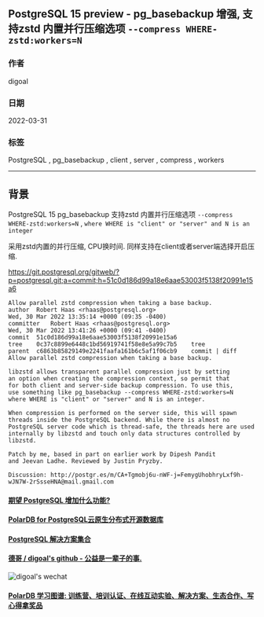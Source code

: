 ## PostgreSQL 15 preview - pg_basebackup 增强, 支持zstd 内置并行压缩选项 `--compress WHERE-zstd:workers=N`  
                            
### 作者                                    
digoal                                    
                                    
### 日期                                    
2022-03-31                                   
                                    
### 标签                                    
PostgreSQL , pg_basebackup , client , server , compress , workers     
                                    
----                                    
                                    
## 背景           
PostgreSQL 15 pg_basebackup 支持zstd 内置并行压缩选项 `--compress WHERE-zstd:workers=N` , `where WHERE is "client" or "server" and N is an integer`     
    
采用zstd内置的并行压缩, CPU换时间. 同样支持在client或者server端选择开启压缩.    
  
https://git.postgresql.org/gitweb/?p=postgresql.git;a=commit;h=51c0d186d99a18e6aae53003f5138f20991e15a6   
    
```  
Allow parallel zstd compression when taking a base backup.  
author	Robert Haas <rhaas@postgresql.org>	  
Wed, 30 Mar 2022 13:35:14 +0000 (09:35 -0400)  
committer	Robert Haas <rhaas@postgresql.org>	  
Wed, 30 Mar 2022 13:41:26 +0000 (09:41 -0400)  
commit	51c0d186d99a18e6aae53003f5138f20991e15a6  
tree	0c37c8899e6448c1bd56919741f58e8e5a99c7b5	tree  
parent	c6863b85829149e2241faafa161b6c5af1f06cb9	commit | diff  
Allow parallel zstd compression when taking a base backup.  
  
libzstd allows transparent parallel compression just by setting  
an option when creating the compression context, so permit that  
for both client and server-side backup compression. To use this,  
use something like pg_basebackup --compress WHERE-zstd:workers=N  
where WHERE is "client" or "server" and N is an integer.  
  
When compression is performed on the server side, this will spawn  
threads inside the PostgreSQL backend. While there is almost no  
PostgreSQL server code which is thread-safe, the threads here are used  
internally by libzstd and touch only data structures controlled by  
libzstd.  
  
Patch by me, based in part on earlier work by Dipesh Pandit  
and Jeevan Ladhe. Reviewed by Justin Pryzby.  
  
Discussion: http://postgr.es/m/CA+Tgmobj6u-nWF-j=FemygUhobhryLxf9h-wJN7W-2rSsseHNA@mail.gmail.com    
```  
      
  
#### [期望 PostgreSQL 增加什么功能?](https://github.com/digoal/blog/issues/76 "269ac3d1c492e938c0191101c7238216")
  
  
#### [PolarDB for PostgreSQL云原生分布式开源数据库](https://github.com/ApsaraDB/PolarDB-for-PostgreSQL "57258f76c37864c6e6d23383d05714ea")
  
  
#### [PostgreSQL 解决方案集合](https://yq.aliyun.com/topic/118 "40cff096e9ed7122c512b35d8561d9c8")
  
  
#### [德哥 / digoal's github - 公益是一辈子的事.](https://github.com/digoal/blog/blob/master/README.md "22709685feb7cab07d30f30387f0a9ae")
  
  
![digoal's wechat](../pic/digoal_weixin.jpg "f7ad92eeba24523fd47a6e1a0e691b59")
  
  
#### [PolarDB 学习图谱: 训练营、培训认证、在线互动实验、解决方案、生态合作、写心得拿奖品](https://www.aliyun.com/database/openpolardb/activity "8642f60e04ed0c814bf9cb9677976bd4")
  
